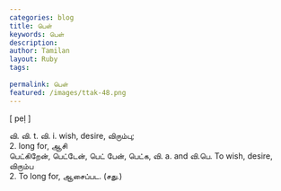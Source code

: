 ```yaml
---
categories: blog
title: பெள்
keywords: பெள்
description: 
author: Tamilan
layout: Ruby
tags: 
 
permalink: பெள்
featured: /images/ttak-48.png
---
```

  
[ peḷ ]  
  
வி. வி. t. வி. i. wish, desire, விரும்பு;  
2. long for, ஆசி  
பெட்கிறேன், பெட்டேன், பெட் பேன், பெட்க, வி. a. and வி.பெ. To wish, desire, விரும்ப  
2. To long for, ஆசைப்பட. (சது.)